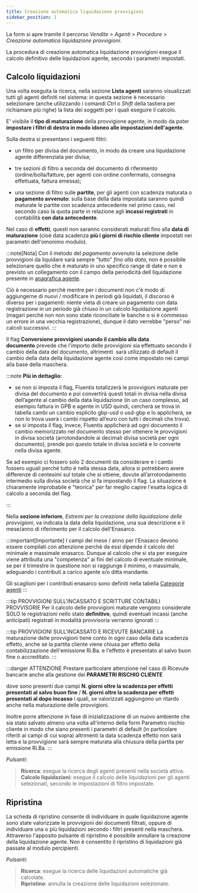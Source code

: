 ```yaml
---
title: Creazione automatica liquidazione provvigioni
sidebar_position: 1
---
```


La form si apre tramite il percorso *Vendite > Agenti > Procedure > Creazione automatica liquidazione provvigioni*.

La procedura di creazione automatica liquidazione provvigioni esegue il calcolo definitivo delle liquidazioni agente, secondo i parametri impostati. 


## Calcolo liquidazioni

Una volta eseguita la ricerca, nella sezione **Lista agenti** saranno visualizzati tutti gli agenti definiti nel sistema: in questa sezione è necessario selezionare (anche utilizzando i comandi *Ctrl* o *Shift* della tastiera per richiamare più righe) la lista dei soggetti per i quali eseguire il calcolo. 

E' visibile il **tipo di maturazione** della provvigione agente, in modo da poter **impostare i filtri di destra in modo idoneo alle impostazioni dell'agente**.

Sulla destra si presentano i seguenti filtri:

- un filtro per divisa del documento, in modo da creare una liquidazione agente differenziata per divisa;

- tre sezioni di filtro a seconda del documento di riferimento (ordine/bolla/fatture, per agenti con ordine confermato, consegna effettuata, fattura emessa);

- una sezione di filtro sulle **partite**, per gli agenti con scadenza maturata o **pagamento avvenuto**: sulla base della data impostata saranno quindi maturate le partite con scadenza antecedente nel primo caso, nel secondo caso la quota parte in relazione agli **incassi registrati** in contabilità **con data antecedente**. 

Nel caso di **effetti**, questi non saranno considerati maturati fino alla **data di maturazione** (cioè data scadenza **più i giorni di rischio cliente** impostati nei parametri dell'omonimo modulo).

:::note[Nota]
Con il metodo del *pagamento avvenuto* la selezione delle provvigioni da liquidare sarà sempre "tutto" *fino alla data*, non è possibile selezionare quello che è maturato in uno specifico range di date e non è previsto un collegamento con il campo della periodicità dell liquidazione presente in [anagrafica agente](/docs/erp-home/registers/contacts/create-new-contact/accounting-data/agent-registry/settlement).


Ciò è necessario perchè mentre per i documenti non c'è modo di aggiungerne di nuovi / modificare in periodi già liquidati, il discorso è diverso per i pagamenti: niente vieta di creare un pagamento con data registrazione in un periodo già chiuso in un calcolo liquidazione agenti (magari perché non non sono state riconciliate le banche o si è commesso un errore in una vecchia registrazione), dunque il dato verrebbe "perso" nei calcoli successivi.
:::

Il flag **Conversione provvigioni usando il cambio alla data documento** prevede che l'importo delle provvigioni sia effettuato secondo il cambio della data del documento, altrimenti  sarà utilizzato di default il cambio della data della liquidazione agente così come impostato nei campi alla base della maschera.

:::note **Più in dettaglio:**
- se non si imposta il flag, Fluentis totalizzerà le provvigioni maturate per divisa del documento e poi convertirà questi totali in divisa nella divisa dell’agente al cambio della data liquidazione (in un caso complesso, ad esempio fattura in GPB e agente in USD quindi, cercherà se trova in tabella cambi un cambio esplicito gbp-usd o usd-gbp e lo applicherà, se non lo trova userà i cambi rispetto all’euro con tutti i decimali che trova).
- se si imposta il flag, invece, Fluentis applicherà ad ogni documento il cambio memorizzato nel documento stesso per ottenere le provvigioni in divisa società (arrotondandole ai decimali divisa società per ogni documento), prende poi questo totale in divisa società e lo converte nella divisa agente.

Se ad esempio ci fossero solo 2 documenti da considerare e i cambi fossero uguali perché tutto è nella stessa data, allora si potrebbero avere differenze di centesimi sul totale che si ottiene, dovute all’arrotondamento intermedio sulla divisa società che si fa impostando il flag.
La situazione è chiaramente improbabile e "teorica" per far meglio capire l'esatta logica di calcolo a seconda del flag.

:::

Nella **sezione inferiore**, *Estremi per la creazione della liquidazione delle provvigioni*, va indicata la data della liquidazione, una sua descrizione e il mese/anno di riferimento per il calcolo dell'Enasarco.

:::important[Importante]
I campi del mese / anno per l'Enasaco devono essere compilati con attenzione perchè da essi dipende il calcolo del minimale e massimale enasarco. Dunque al calcolo che si sta per eseguire viene attribuita una "competenza" ai fini del calcolo di eventuale minimale, se per il trimestre in questione non si raggiunge il minimo, o massimale, adeguando i contributi a carico agente e/o ditta mandante.

Gli scaglioni per i contributi enasarco sono definiti nella tabella [Categorie agenti](/docs/configurations/tables/sales/agent-category)
:::

:::tip PROVVIGIONI SULL'INCASSATO E SCRITTURE CONTABILI PROVVISORIE
Per il calcolo delle provvigioni maturate vengono considerate SOLO le registrazioni nello stato **definitivo**, quindi eventuali incassi (anche anticipati) registrati in modalità provvisoria verranno ignorati
:::

:::tip PROVVIGIONI SULL'INCASSATO E RICEVUTE BANCARIE
La maturazione delle provvigioni tiene conto in ogni caso della data scadenza effetto, anche se la partita cliente viene chiusa per effetto della contabilizzazione dell'emissione Ri.Ba. e l'effetto è presentato al salvo buon fine o accreditato.
:::

:::danger ATTENZIONE
Prestare particolare attenzione nel caso di Ricevute bancarie anche alla gestione dei **PARAMETRI RISCHIO CLIENTE**

dove sono presenti due campi **N. giorni oltre la scadenza per effetti presentati al salvo buon fine** / **N. giorni oltre la scadenza per effetti presentati al dopo incasso** i quali, se valorizzati aggiungono un ritardo anche nella maturazione delle provvigioni.

Inoltre porre attenzione in fase di inizializzazione di un nuovo ambiente che sia stato salvato almeno una volta all'interno della form Parametro rischio cliente in modo che siano presenti i parametri di default (in particolare riferiti ai campi di cui sopra) altrimenti la data scadenza effetto non sarà letta e la provvigione sarà sempre maturata alla chiusura della partita per emissione Ri.Ba.
:::


*Pulsanti*:
> **Ricerca**: esegue la ricerca degli agenti presenti nella società attiva.  
> **Calcolo liquidazioni**: esegue il calcolo delle liquidazioni per gli agenti selezionati, secondo le impostazioni di filtro impostate.  

## Ripristina

La scheda di ripristino consente di individuare in quale liquidazione agente sono state valorizzate le provvigioni dei documenti filtrati, oppure di individuare una o più liquidazioni secondo i filtri presenti nella maschera. Attraverso l'apposito pulsante di ripristino è possibile annullare la creazione della liquidazione agente. Non è consentito il ripristino di liquidazioni già passate al modulo percipienti.

*Pulsanti*:
> **Ricerca**: esegue la ricerca delle liquidazioni automatiche già calcolate.  
> **Ripristino**: annulla la creazione delle liquidazioni selezionate.